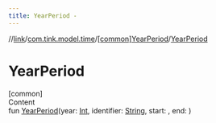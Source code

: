 ```yaml
---
title: YearPeriod -
---
```

//[link](../../index.md)/[com.tink.model.time](../index.md)/[[common]YearPeriod](index.md)/[YearPeriod](-year-period.md)



# YearPeriod  
[common]  
Content  
fun [YearPeriod](-year-period.md)(year: [Int](https://kotlinlang.org/api/latest/jvm/stdlib/kotlin/-int/index.html), identifier: [String](https://kotlinlang.org/api/latest/jvm/stdlib/kotlin/-string/index.html), start: <ERROR CLASS>, end: <ERROR CLASS>)  




